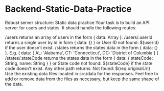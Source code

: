 # Backend-Static-Data-Practice

Robust server structure: Static data practice
Your task is to build an API server for users and states. It should handle the following routes:

/users returns an array of users in the form { data: Array }.
/users/:userId returns a single user by id in form { data: {} } or User ID not found: ${userId} if the user doesn't exist.
/states returns the states data in the form { data: {} }. E.g. ( data: { AL: 'Alabama', CT: 'Connecticut', DC: 'District of Columbia'}
)
/states/:stateCode returns the states data in the form { data: { stateCode: String, name: String } } or State code not found: ${stateCode} if the state code doesn't exist.
Any other path returns: Not found: ${req.originalUrl}
Use the existing data files located in src/data for the responses. Feel free to add or remove data from the files as necessary, but keep the same shape of the data.
